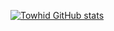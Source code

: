 



[![Towhid  GitHub stats](https://github-readme-stats.vercel.app/api?username=Towhid)](https://github.com/Towhid/github-readme-stats)

